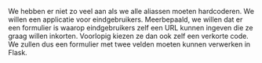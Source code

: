 We hebben er niet zo veel aan als we alle aliassen moeten hardcoderen.
We willen een applicatie voor eindgebruikers.
Meerbepaald, we willen dat er een formulier is waarop eindgebruikers zelf een URL kunnen ingeven die ze graag willen inkorten.
Voorlopig kiezen ze dan ook zelf een verkorte code.
We zullen dus een formulier met twee velden moeten kunnen verwerken in Flask.
